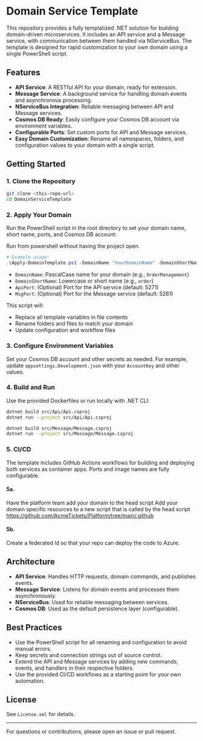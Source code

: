 # Domain Service Template

This repository provides a fully templatized .NET solution for building domain-driven microservices. It includes an API service and a Message service, with communication between them handled via NServiceBus. The template is designed for rapid customization to your own domain using a single PowerShell script.

## Features
- **API Service**: A RESTful API for your domain, ready for extension.
- **Message Service**: A background service for handling domain events and asynchronous processing.
- **NServiceBus Integration**: Reliable messaging between API and Message services.
- **Cosmos DB Ready**: Easily configure your Cosmos DB account via environment variables.
- **Configurable Ports**: Set custom ports for API and Message services.
- **Easy Domain Customization**: Rename all namespaces, folders, and configuration values to your domain with a single script.

## Getting Started

### 1. Clone the Repository
```sh
git clone <this-repo-url>
cd DomainServiceTemplate
```


### 2. Apply Your Domain
Run the PowerShell script in the root directory to set your domain name, short name, ports, and Cosmos DB account:


Run from powershell without having the project open.

```powershell
# Example usage:
.\Apply-DomainTemplate.ps1 -DomainName "YourDomainName" -DomainShortName "yourshortname" -ApiPort "5001" -MsgPort "5002"
```
- `DomainName`: PascalCase name for your domain (e.g., `OrderManagement`)
- `DomainShortName`: Lowercase or short name (e.g., `order`)
- `ApiPort`: (Optional) Port for the API service (default: 5271)
- `MsgPort`: (Optional) Port for the Message service (default: 5281)

This script will:
- Replace all template variables in file contents
- Rename folders and files to match your domain
- Update configuration and workflow files

### 3. Configure Environment Variables
Set your Cosmos DB account and other secrets as needed. For example, update `appsettings.Development.json` with your `AccountKey` and other values.

### 4. Build and Run
Use the provided Dockerfiles or run locally with .NET CLI:
```sh
dotnet build src/Api/Api.csproj
dotnet run --project src/Api/Api.csproj

dotnet build src/Message/Message.csproj
dotnet run --project src/Message/Message.csproj
```

### 5. CI/CD
The template includes GitHub Actions workflows for building and deploying both services as container apps. Ports and image names are fully configurable.

#### 5a.
Have the platform team add your domain to the head script
Add your domain specific resources to a new script that is called by the head script
https://github.com/AcmeTickets/Platform/tree/main/.github

#### 5b.
Create a federated Id so that your repo can deploy the code to Azure. 

## Architecture
- **API Service**: Handles HTTP requests, domain commands, and publishes events.
- **Message Service**: Listens for domain events and processes them asynchronously.
- **NServiceBus**: Used for reliable messaging between services.
- **Cosmos DB**: Used as the default persistence layer (configurable).

## Best Practices
- Use the PowerShell script for all renaming and configuration to avoid manual errors.
- Keep secrets and connection strings out of source control.
- Extend the API and Message services by adding new commands, events, and handlers in their respective folders.
- Use the provided CI/CD workflows as a starting point for your own automation.

## License
See `License.xml` for details.

---

For questions or contributions, please open an issue or pull request.